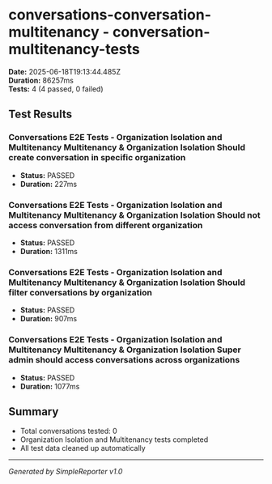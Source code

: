 # conversations-conversation-multitenancy - conversation-multitenancy-tests

**Date:** 2025-06-18T19:13:44.485Z  
**Duration:** 86257ms  
**Tests:** 4 (4 passed, 0 failed)

## Test Results


### Conversations E2E Tests - Organization Isolation and Multitenancy Multitenancy & Organization Isolation Should create conversation in specific organization
- **Status:** PASSED
- **Duration:** 227ms



### Conversations E2E Tests - Organization Isolation and Multitenancy Multitenancy & Organization Isolation Should not access conversation from different organization
- **Status:** PASSED
- **Duration:** 1311ms



### Conversations E2E Tests - Organization Isolation and Multitenancy Multitenancy & Organization Isolation Should filter conversations by organization
- **Status:** PASSED
- **Duration:** 907ms



### Conversations E2E Tests - Organization Isolation and Multitenancy Multitenancy & Organization Isolation Super admin should access conversations across organizations
- **Status:** PASSED
- **Duration:** 1077ms



## Summary

- Total conversations tested: 0
- Organization Isolation and Multitenancy tests completed
- All test data cleaned up automatically

---
*Generated by SimpleReporter v1.0*
